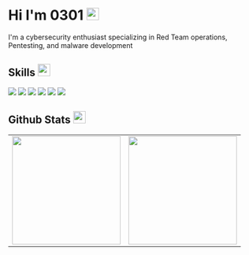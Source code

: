 <h1>Hi I'm 0301 <img src="https://media.giphy.com/media/hvRJCLFzcasrR4ia7z/giphy.gif" width="25px"></h1>   

I'm a cybersecurity enthusiast specializing in Red Team operations, Pentesting, and malware development

## Skills <img src="https://media.giphy.com/media/QssGEmpkyEOhBCb7e1/giphy.gif" width="25px">
![](https://img.shields.io/badge/Code-Python-informational?style=flat&logo=python&logoColor=white&color=ffffff)
![](https://img.shields.io/badge/Code-Bash-informational?style=flat&logo=gnu-bash&logoColor=white&color=ffffff)
![](https://img.shields.io/badge/Code-PHP-informational?style=flat&logo=php&logoColor=white&color=ffffff)
![](https://img.shields.io/badge/Code-HTML5-informational?style=flat&logo=html5&logoColor=white&color=ffffff)
![](https://img.shields.io/badge/Code-CSS-informational?style=flat&logo=css3&logoColor=white&color=ffffff)
![](https://img.shields.io/badge/Code-JavaScript-informational?style=flat&logo=javascript&logoColor=white&color=ffffff)

## Github Stats <img src="https://media.giphy.com/media/cj87CxfRtrUifF3Ryk/giphy.gif" width="25px">
<table>
  <tr>
    <td>
      <a href="https://github.com/jd6299f55e0a5975ff5912259a9">
        <img src="https://github-readme-stats.vercel.app/api/top-langs/?username=jd6299f55e0a5975ff5912259a9&show_icons=true&theme=dark&langs_count=8&count_private=true&card_width=280" height="220px"/>
      </a>
    </td>
    <td>
      <a href="https://github.com/jd6299f55e0a5975ff5912259a9">
        <img src="https://github-readme-stats.vercel.app/api?username=jd6299f55e0a5975ff5912259a9&show_icons=true&theme=dark&count_private=true" height="220px"/>
      </a>
    </td>
  </tr>
</table>
